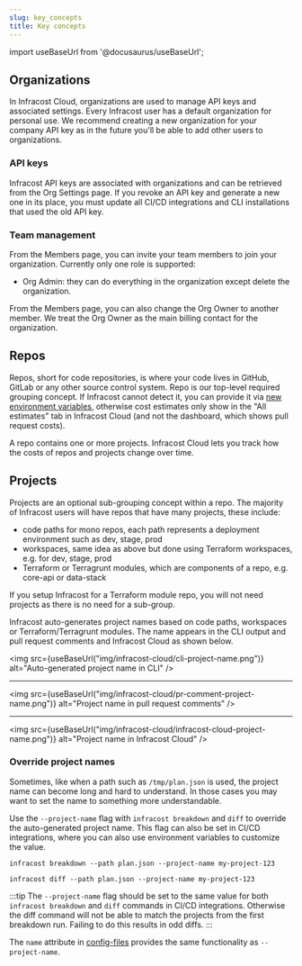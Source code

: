 ```yaml
---
slug: key_concepts
title: Key concepts
---
```


import useBaseUrl from '@docusaurus/useBaseUrl';

## Organizations

In Infracost Cloud, organizations are used to manage API keys and associated settings. Every Infracost user has a default organization for personal use. We recommend creating a new organization for your company API key as in the future you'll be able to add other users to organizations.

### API keys

Infracost API keys are associated with organizations and can be retrieved from the Org Settings page. If you revoke an API key and generate a new one in its place, you must update all CI/CD integrations and CLI installations that used the old API key.

### Team management

From the Members page, you can invite your team members to join your organization. Currently only one role is supported:
- Org Admin: they can do everything in the organization except delete the organization.

From the Members page, you can also change the Org Owner to another member. We treat the Org Owner as the main billing contact for the organization.

## Repos

Repos, short for code repositories, is where your code lives in GitHub, GitLab or any other source control system. Repo is our top-level required grouping concept. If Infracost cannot detect it, you can provide it via [new environment variables](/docs/features/environment_variables/#environment-variables-to-override-metadata), otherwise cost estimates only show in the "All estimates" tab in Infracost Cloud (and not the dashboard, which shows pull request costs).

A repo contains one or more projects. Infracost Cloud lets you track how the costs of repos and projects change over time.

## Projects

Projects are an optional sub-grouping concept within a repo. The majority of Infracost users will have repos that have many projects, these include:
- code paths for mono repos, each path represents a deployment environment such as dev, stage, prod
- workspaces, same idea as above but done using Terraform workspaces, e.g. for dev, stage, prod
- Terraform or Terragrunt modules, which are components of a repo, e.g. core-api or data-stack

If you setup Infracost for a Terraform module repo, you will not need projects as there is no need for a sub-group.

Infracost auto-generates project names based on code paths, workspaces or Terraform/Terragrunt modules. The name appears in the CLI output and pull request comments and Infracost Cloud as shown below.

<img src={useBaseUrl("img/infracost-cloud/cli-project-name.png")} alt="Auto-generated project name in CLI" />

---

<img src={useBaseUrl("img/infracost-cloud/pr-comment-project-name.png")} alt="Project name in pull request comments" />

---

<img src={useBaseUrl("img/infracost-cloud/infracost-cloud-project-name.png")} alt="Project name in Infracost Cloud" />

### Override project names

Sometimes, like when a path such as `/tmp/plan.json` is used, the project name can become long and hard to understand. In those cases you may want to set the name to something more understandable.

Use the `--project-name` flag with `infracost breakdown` and `diff` to override the auto-generated project name. This flag can also be set in CI/CD integrations, where you can also use environment variables to customize the value.

```shell
infracost breakdown --path plan.json --project-name my-project-123

infracost diff --path plan.json --project-name my-project-123
```

:::tip
The `--project-name` flag should be set to the same value for both `infracost breakdown` and `diff` commands in CI/CD integrations. Otherwise the diff command will not be able to match the projects from the first breakdown run. Failing to do this results in odd diffs.
:::

The `name` attribute in [config-files](/docs/features/config_file/) provides the same functionality as `--project-name`.
